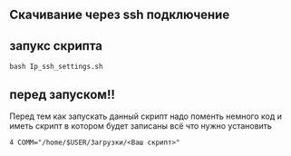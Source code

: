 ## Скачивание через ssh подключение
  ## запукс скрипта
  ```
  bash Ip_ssh_settings.sh
  ```
## перед запуском!!
Перед тем как запускать данный скрипт надо поменть немного код и иметь скрипт в котором будет записаны всё что нужно установить
```
4 COMM="/home/$USER/Загрузки/<Ваш скрипт>"

```
